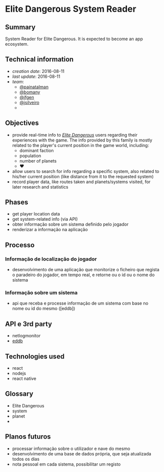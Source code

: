 # Elite Dangerous System Reader

## Summary

System Reader for Elite Dangerous. It is expected to become an app ecosystem.

## Technical information

- *creation date*: 2016-08-11
- *last update*: 2016-08-11
- *team*:
  - [@painatalman](https://github.com/Painatalman)
  - [@bomany](https://github.com/bomany)
  - [@jfgen](https://github.com/jfgen)
  - [@jsilveiro](https://github.com/jsilveiro)
  - 
## Objectives

- provide real-time info to [*Elite Dangerous*](https://www.elitedangerous.com/) users regarding their experiences with the game. The info provided by this family is mostly related to the player's current position in the game world, including:
  - dominant faction
  - population
  - number of planets
  - :heart:
- allow users to search for info regarding a specific system, also related to his/her current position (like distance from it to the requested system)
- record player data, like routes taken and planets/systems visited, for later research and statistics

## Phases

- get player location data
- get system-related info (via API)
- obter informação sobre um sistema definido pelo jogador
- renderizar a informação na aplicação

## Processo

### Informação de localização do jogador

- desenvolvimento de uma aplicação que monitorize o ficheiro que regista o paradeiro do jogador, em tempo real, e retorne ou o id ou o nome do sistema

### Informação sobre um sistema

- api que receba e processe informação de um sistema com base no nome ou id do mesmo ([eddb])

## API e 3rd party

- netlogmonitor
- [eddb](https://eddb.io/)

## Technologies used

- react
- nodejs
- react native

## Glossary

- Elite Dangerous
- system
- planet
- 

## Planos futuros

- processar informação sobre o utilizador e nave do mesmo
- desenvolvimento de uma base de dados própria, que seja atualizada todos os dias
- nota pessoal em cada sistema, possibilitar um registo

